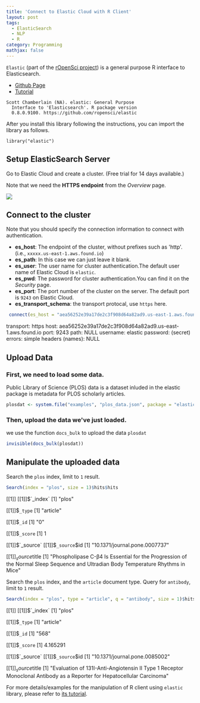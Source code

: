 ```yaml
---
title: 'Connect to Elastic Cloud with R Client'
layout: post
tags:
  - ElasticSearch
  - NLP
  - R
category: Programming
mathjax: false
---
```



`Elastic` (part of the [rOpenSci project](http://ropensci.org/)) is a general purpose R interface to Elasticsearch.

- [Github Page](https://github.com/ropensci/elastic)
- [Tutorial](https://ropensci.org/tutorials/elastic_tutorial.html)

<!--more-->

```
Scott Chamberlain (NA). elastic: General Purpose
  Interface to 'Elasticsearch'. R package version
  0.8.0.9100. https://github.com/ropensci/elastic
```


After you install this library following the instructions, you can import the library as follows.

```
library("elastic")
```


## Setup ElasticSearch Server

Go to Elastic Cloud and create a cluster. (Free trial for 14 days available.)

Note that we need the **HTTPS endpoint** from the *Overview* page.

![](https://i.imgur.com/gMJAxFU.png)

## Connect to the cluster

Note that you should specify the connection information to connect with authentication.

- **es_host**: The endpoint of the cluster, without prefixes such as 'http'. (i.e., `xxxxx.us-east-1.aws.found.io`)
- **es_path**: In this case we can just leave it blank.
- **es_user**: The user name for cluster authentication.The default user name of Elastic Cloud is `elastic`.
- **es_pwd**: The password for cluster authentication.You can find it on the *Security* page.
- **es_port**: The port number of the cluster on the server. The default port is `9243` on Elastic Cloud. 
- **es_transport_schema**: the transport protocal, use `https` here.

```r
 connect(es_host = "aea56252e39a17de2c3f908d64a82ad9.us-east-1.aws.found.io", es_path = "", es_user="elastic", es_pwd = "g8QHIaXkRPqLEKvdyEiCrKV1", es_port = 9243, es_transport_schema  = "https")
```

<div class="well">transport:  https 
host:       aea56252e39a17de2c3f908d64a82ad9.us-east-1.aws.found.io 
port:       9243 
path:       NULL 
username:   elastic 
password:   (secret)
errors:     simple 
headers (names):  NULL 
</div>


## Upload Data

### First, we need to load some data.

Public Library of Science (PLOS) data is a dataset inluded in the elastic package is metadata for PLOS scholarly articles. 

```r
plosdat <- system.file("examples", "plos_data.json", package = "elastic")
```


### Then, upload the data we've just loaded.

we use the function `docs_bulk` to upload the data `plosdat`

```r
invisible(docs_bulk(plosdat))
```

## Manipulate the uploaded data

Search the `plos` index, limit to `1` result.

```r
Search(index = "plos", size = 1)$hits$hits
```

<div class="well">[[1]]
[[1]]$`_index`
[1] "plos"

[[1]]$`_type`
[1] "article"

[[1]]$`_id`
[1] "0"

[[1]]$`_score`
[1] 1

[[1]]$`_source`
[[1]]$`_source`$id
[1] "10.1371/journal.pone.0007737"

[[1]]$`_source`$title
[1] "Phospholipase C-β4 Is Essential for the Progression of the Normal Sleep Sequence and Ultradian Body Temperature Rhythms in Mice"
</div>

Search the `plos` index, and the `article` document type. Query for `antibody`, limit to `1` result.


```r
Search(index = "plos", type = "article", q = "antibody", size = 1)$hits$hits
```

<div class="well">[[1]]
[[1]]$`_index`
[1] "plos"

[[1]]$`_type`
[1] "article"

[[1]]$`_id`
[1] "568"

[[1]]$`_score`
[1] 4.165291

[[1]]$`_source`
[[1]]$`_source`$id
[1] "10.1371/journal.pone.0085002"

[[1]]$`_source`$title
[1] "Evaluation of 131I-Anti-Angiotensin II Type 1 Receptor Monoclonal Antibody as a Reporter for Hepatocellular Carcinoma"
</div>



For more details/examples for the manipulation of R client using `elastic` library, please refer to [its tutorial](https://ropensci.org/tutorials/elastic_tutorial.html).



